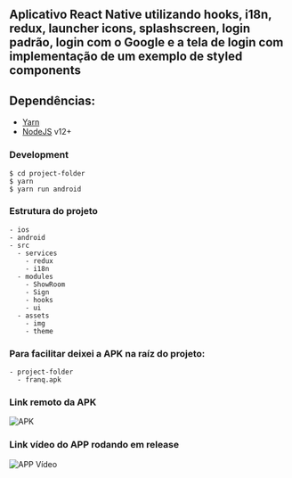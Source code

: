 
## Aplicativo React Native utilizando hooks, i18n, redux, launcher icons, splashscreen, login padrão, login com o Google e a tela de login com implementação de um exemplo de styled components

## Dependências:

- [Yarn](https://yarnpkg.com/pt-BR/)
- [NodeJS](https://nodejs.org/en/) v12+

### Development 
```
$ cd project-folder
$ yarn
$ yarn run android
```

### Estrutura do projeto

```
- ios
- android
- src
  - services
    - redux
    - i18n
  - modules
    - ShowRoom
    - Sign
    - hooks
    - ui
  - assets
    - img
    - theme

```

### Para facilitar deixei a APK na raíz do projeto:
```
- project-folder
  - franq.apk
```

### Link remoto da APK
![APK](https://drive.google.com/file/d/11zom2HaA10D_nlCzOAu-Lj8FeFJVNc-y/view?usp=sharing)

### Link vídeo do APP rodando em release
![APP Vídeo](https://drive.google.com/file/d/1C88vtyOdkMP0pgycradkrZOwfGibja_x/view?usp=sharing)


